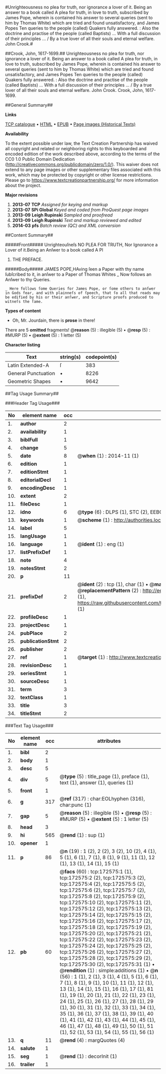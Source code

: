 #Unrighteousness no plea for truth, nor ignorance a lover of it. Being an answer to a book called A plea for truth, in love to truth, subscribed by James Pope, wherein is contained his answer to several queries (sent to him by Thomas White) which are tried and found unsatisfactory, and James Popes Ten queries to the people (called) Quakers fully answered. : Also the doctrine and practise of the people (called Baptists) ... With a full discussion of their principles ... / By a true lover of all their souls and eternal welfare. John Crook.#

##Crook, John, 1617-1699.##
Unrighteousness no plea for truth, nor ignorance a lover of it. Being an answer to a book called A plea for truth, in love to truth, subscribed by James Pope, wherein is contained his answer to several queries (sent to him by Thomas White) which are tried and found unsatisfactory, and James Popes Ten queries to the people (called) Quakers fully answered. : Also the doctrine and practise of the people (called Baptists) ... With a full discussion of their principles ... / By a true lover of all their souls and eternal welfare. John Crook.
Crook, John, 1617-1699.

##General Summary##

**Links**

[TCP catalogue](http://www.ota.ox.ac.uk/tcp/)  • 
[HTML](http://tei.it.ox.ac.uk/tcp/Texts-HTML/free/A81/A81048.html)  • 
[EPUB](http://tei.it.ox.ac.uk/tcp/Texts-EPUB/free/A81/A81048.epub) • 
[Page images (Historical Texts)](https://historicaltexts.jisc.ac.uk/eebo-45789264e)

**Availability**

To the extent possible under law, the Text Creation Partnership has waived all copyright and related or neighboring rights to this keyboarded and encoded edition of the work described above, according to the terms of the CC0 1.0 Public Domain Dedication (http://creativecommons.org/publicdomain/zero/1.0/). This waiver does not extend to any page images or other supplementary files associated with this work, which may be protected by copyright or other license restrictions. Please go to https://www.textcreationpartnership.org/ for more information about the project.

**Major revisions**

1. __2013-07__ __TCP__ *Assigned for keying and markup*
1. __2013-07__ __SPi Global__ *Keyed and coded from ProQuest page images*
1. __2013-09__ __Leigh Rupinski__ *Sampled and proofread*
1. __2013-09__ __Leigh Rupinski__ *Text and markup reviewed and edited*
1. __2014-03__ __pfs__ *Batch review (QC) and XML conversion*

##Content Summary##

#####Front#####
Unrighteouſneſs NO PLEA FOR TRUTH, Nor Ignorance a Lover of it.Being an Anſwer to a book called A Pl
1. THE PREFACE.

#####Body#####
JAMES POPE,HAving ſeen a Paper with thy name ſubſcribed to it, in anſwer to a Paper of Thomas Whites
    _ Now follows an Anſwer to thy Queries.

    _ Here follows ſome Queries for James Pope, or ſome others to anſwer in Gods fear, and with plainneſs of ſpeech, that ſo all that reads may be edified by his or their anſwer, and Scripture proofs produced to witneſs the ſame.

**Types of content**

  * Oh, Mr. Jourdain, there is **prose** in there!

There are 5 **omitted** fragments! 
 @__reason__ (5) : illegible (5)  •  @__resp__ (5) : #MURP (5)  •  @__extent__ (5) : 1 letter (5)

**Character listing**


|Text|string(s)|codepoint(s)|
|---|---|---|
|Latin Extended-A|ſ|383|
|General Punctuation|•|8226|
|Geometric Shapes|▪|9642|

##Tag Usage Summary##

###Header Tag Usage###

|No|element name|occ|attributes|
|---|---|---|---|
|1.|__author__|2||
|2.|__availability__|1||
|3.|__biblFull__|1||
|4.|__change__|5||
|5.|__date__|8| @__when__ (1) : 2014-11 (1)|
|6.|__edition__|1||
|7.|__editionStmt__|1||
|8.|__editorialDecl__|1||
|9.|__encodingDesc__|1||
|10.|__extent__|2||
|11.|__fileDesc__|1||
|12.|__idno__|6| @__type__ (6) : DLPS (1), STC (2), EEBO-CITATION (1), OCLC (1), VID (1)|
|13.|__keywords__|1| @__scheme__ (1) : http://authorities.loc.gov/ (1)|
|14.|__label__|5||
|15.|__langUsage__|1||
|16.|__language__|1| @__ident__ (1) : eng (1)|
|17.|__listPrefixDef__|1||
|18.|__note__|4||
|19.|__notesStmt__|2||
|20.|__p__|11||
|21.|__prefixDef__|2| @__ident__ (2) : tcp (1), char (1)  •  @__matchPattern__ (2) : ([0-9\-]+):([0-9IVX]+) (1), (.+) (1)  •  @__replacementPattern__ (2) : http://eebo.chadwyck.com/downloadtiff?vid=$1&page=$2 (1), https://raw.githubusercontent.com/textcreationpartnership/Texts/master/tcpchars.xml#$1 (1)|
|22.|__profileDesc__|1||
|23.|__projectDesc__|1||
|24.|__pubPlace__|2||
|25.|__publicationStmt__|2||
|26.|__publisher__|2||
|27.|__ref__|1| @__target__ (1) : http://www.textcreationpartnership.org/docs/. (1)|
|28.|__revisionDesc__|1||
|29.|__seriesStmt__|1||
|30.|__sourceDesc__|1||
|31.|__term__|3||
|32.|__textClass__|1||
|33.|__title__|3||
|34.|__titleStmt__|2||


###Text Tag Usage###

|No|element name|occ|attributes|
|---|---|---|---|
|1.|__bibl__|2||
|2.|__body__|1||
|3.|__desc__|5||
|4.|__div__|5| @__type__ (5) : title_page (1), preface (1), text (1), answer (1), queries (1)|
|5.|__front__|1||
|6.|__g__|317| @__ref__ (317) : char:EOLhyphen (316), char:punc (1)|
|7.|__gap__|5| @__reason__ (5) : illegible (5)  •  @__resp__ (5) : #MURP (5)  •  @__extent__ (5) : 1 letter (5)|
|8.|__head__|3||
|9.|__hi__|565| @__rend__ (1) : sup (1)|
|10.|__opener__|1||
|11.|__p__|86| @__n__ (19) : 1 (2), 2 (2), 3 (2), 10 (2), 4 (1), 5 (1), 6 (1), 7 (1), 8 (1), 9 (1), 11 (1), 12 (1), 13 (1), 14 (1), 15 (1)|
|12.|__pb__|60| @__facs__ (60) : tcp:172575:1 (1), tcp:172575:2 (2), tcp:172575:3 (2), tcp:172575:4 (2), tcp:172575:5 (2), tcp:172575:6 (2), tcp:172575:7 (2), tcp:172575:8 (2), tcp:172575:9 (2), tcp:172575:10 (2), tcp:172575:11 (2), tcp:172575:12 (2), tcp:172575:13 (2), tcp:172575:14 (2), tcp:172575:15 (2), tcp:172575:16 (2), tcp:172575:17 (2), tcp:172575:18 (2), tcp:172575:19 (2), tcp:172575:20 (2), tcp:172575:21 (2), tcp:172575:22 (2), tcp:172575:23 (2), tcp:172575:24 (2), tcp:172575:25 (2), tcp:172575:26 (2), tcp:172575:27 (2), tcp:172575:28 (2), tcp:172575:29 (2), tcp:172575:30 (2), tcp:172575:31 (1)  •  @__rendition__ (1) : simple:additions (1)  •  @__n__ (56) : 1 (1), 2 (1), 3 (1), 4 (1), 5 (1), 6 (1), 7 (1), 8 (1), 9 (1), 10 (1), 11 (1), 12 (1), 13 (1), 14 (1), 15 (1), 16 (1), 17 (1), 81 (1), 19 (1), 20 (1), 21 (1), 22 (1), 23 (1), 24 (1), 25 (1), 26 (1), 27 (1), 28 (1), 29 (1), 30 (1), 31 (1), 32 (1), 33 (1), 34 (1), 35 (1), 36 (1), 37 (1), 38 (1), 39 (1), 40 (1), 41 (1), 42 (1), 43 (1), 44 (1), 45 (1), 46 (1), 47 (1), 48 (1), 49 (1), 50 (1), 51 (1), 52 (1), 53 (1), 54 (1), 55 (1), 56 (1)|
|13.|__q__|11| @__rend__ (4) : margQuotes (4)|
|14.|__salute__|1||
|15.|__seg__|1| @__rend__ (1) : decorInit (1)|
|16.|__trailer__|1||
